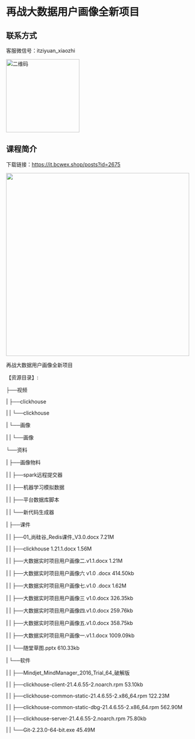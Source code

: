 # 再战大数据用户画像全新项目

## 联系方式

客服微信号：itziyuan_xiaozhi

<img src="https://ziyuanyun.oss-cn-guangzhou.aliyuncs.com/common/20240614073449/666b82192834a.jpg" width="200" height="200" alt="二维码">

## 课程简介

下载链接：https://it.bcwex.shop/posts?id=2675

<img src="https://ziyuanyun.oss-cn-guangzhou.aliyuncs.com/yun/20240515184214/6644918688b60.jpg" width="500" alt="">

  再战大数据用户画像全新项目



 【资源目录】:

 ├──视频

 | ├──clickhouse

 | | └──clickhouse

 | └──画像

 | | └──画像

 └──资料

 | ├──画像物料

 | | ├──spark远程提交器

 | | ├──机器学习模拟数据

 | | ├──平台数据库脚本

 | | └──新代码生成器

 | ├──课件

 | | ├──01_尚硅谷_Redis课件_V3.0.docx 7.21M

 | | ├──clickhouse 1.21.1.docx 1.56M

 | | ├──大数据实时项目用户画像二.v1.1.docx 1.21M

 | | ├──大数据实时项目用户画像六 v1.0 .docx 414.50kb

 | | ├──大数据实时项目用户画像七.v1.0 .docx 1.62M

 | | ├──大数据实时项目用户画像三 v1.0.docx 326.35kb

 | | ├──大数据实时项目用户画像四.v1.0.docx 259.76kb

 | | ├──大数据实时项目用户画像五.v1.0.docx 358.75kb

 | | ├──大数据实时项目用户画像一.v1.1.docx 1009.09kb

 | | └──随堂草图.pptx 610.33kb

 | └──软件

 | | ├──Mindjet_MindManager_2016_Trial_64_破解版

 | | ├──clickhouse-client-21.4.6.55-2.noarch.rpm 53.10kb

 | | ├──clickhouse-common-static-21.4.6.55-2.x86_64.rpm 122.23M

 | | ├──clickhouse-common-static-dbg-21.4.6.55-2.x86_64.rpm 562.90M

 | | ├──clickhouse-server-21.4.6.55-2.noarch.rpm 75.80kb

 | | └──Git-2.23.0-64-bit.exe 45.49M

  